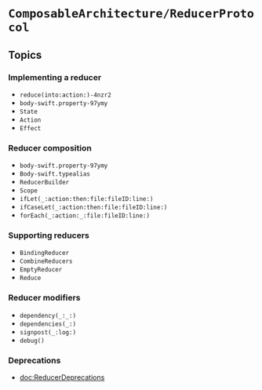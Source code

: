 # ``ComposableArchitecture/ReducerProtocol``

## Topics

### Implementing a reducer

- ``reduce(into:action:)-4nzr2``
- ``body-swift.property-97ymy``
- ``State``
- ``Action``
- ``Effect``

### Reducer composition

- ``body-swift.property-97ymy``
- ``Body-swift.typealias``
- ``ReducerBuilder``
- ``Scope``
- ``ifLet(_:action:then:file:fileID:line:)``
- ``ifCaseLet(_:action:then:file:fileID:line:)``
- ``forEach(_:action:_:file:fileID:line:)``

### Supporting reducers

- ``BindingReducer``
- ``CombineReducers``
- ``EmptyReducer``
- ``Reduce``

### Reducer modifiers

- ``dependency(_:_:)``
- ``dependencies(_:)``
- ``signpost(_:log:)``
- ``debug()``

### Deprecations

- <doc:ReducerDeprecations>
